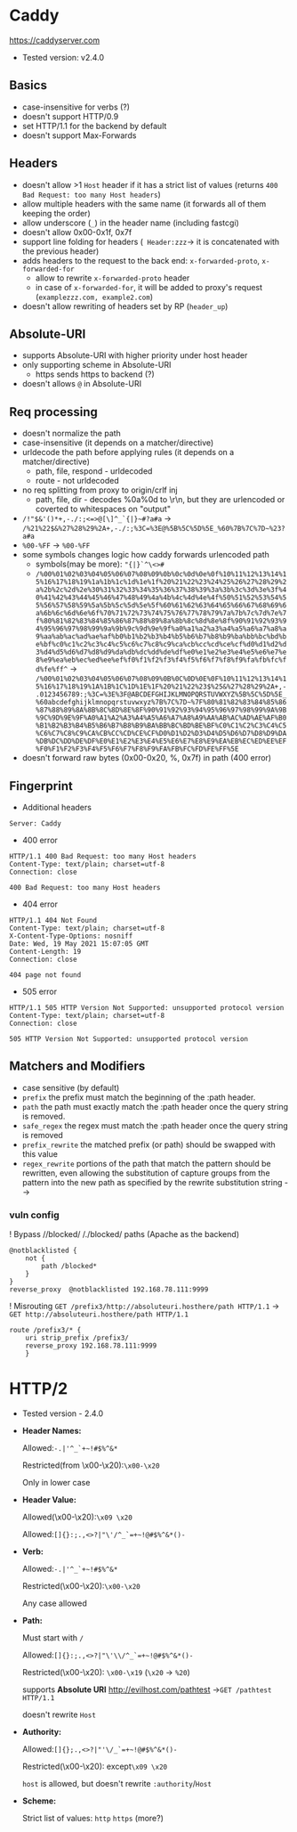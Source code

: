 # Caddy
https://caddyserver.com
- Tested version: v2.4.0

## Basics
- case-insensitive for verbs (?)
- doesn't support HTTP/0.9
- set HTTP/1.1 for the backend by default
- doesn't support Max-Forwards

## Headers
- doesn't allow >1 `Host` header if it has a strict list of values (returns `400 Bad Request: too many Host headers`)
- allow multiple headers with the same name (it forwards all of them keeping the order)
- allow underscore (`_`) in the header name (including fastcgi)
- doesn't allow 0x00-0x1f, 0x7f
- support line folding for headers (` Header:zzz`-> it is concatenated with the previous header)
- adds headers to the request to the back end: `x-forwarded-proto`,  `x-forwarded-for`
  - allow to rewrite `x-forwarded-proto` header
  - in case of `x-forwarded-for`, it will be added to proxy's request (`examplezzz.com, example2.com`)
- doesn't allow rewriting of headers set by RP (`header_up`) 

## Absolute-URI
- supports Absolute-URI with higher priority under host header
- only supporting scheme in Absolute-URI
  - https sends https to backend (?)
- doesn't allows `@` in Absolute-URI

## Req processing
- doesn't normalize the path
- case-insensitive  (it depends on a matcher/directive)
- urldecode the path before applying rules (it depends on a matcher/directive)
  - path, file, respond - urldecoded 
  - route - not urldecoded
- no req splitting from proxy to origin/crlf inj
  - path, file, dir - decodes %0a%0d to \r\n, but they are urlencoded or coverted to whitespaces on "output"
- ``/!"$&'()*+,-./:;<=>@[\]^_`{|}~#?a#a``  -> ``/%21%22$&%27%28%29%2A+,-./:;%3C=%3E@%5B%5C%5D%5E_%60%7B%7C%7D~%23?a#a``
- `%00-%FF` -> `%00-%FF`
- some symbols changes logic how caddy forwards urlencoded path
  - symbols(may be more): ```"{|}`^\<>#```
  - `/%00%01%02%03%04%05%06%07%08%09%0b%0c%0d%0e%0f%10%11%12%13%14%15%16%17%18%19%1a%1b%1c%1d%1e%1f%20%21%22%23%24%25%26%27%28%29%2a%2b%2c%2d%2e%30%31%32%33%34%35%36%37%38%39%3a%3b%3c%3d%3e%3f%40%41%42%43%44%45%46%47%48%49%4a%4b%4c%4d%4e%4f%50%51%52%53%54%55%56%57%58%59%5a%5b%5c%5d%5e%5f%60%61%62%63%64%65%66%67%68%69%6a%6b%6c%6d%6e%6f%70%71%72%73%74%75%76%77%78%79%7a%7b%7c%7d%7e%7f%80%81%82%83%84%85%86%87%88%89%8a%8b%8c%8d%8e%8f%90%91%92%93%94%95%96%97%98%99%9a%9b%9c%9d%9e%9f%a0%a1%a2%a3%a4%a5%a6%a7%a8%a9%aa%ab%ac%ad%ae%af%b0%b1%b2%b3%b4%b5%b6%b7%b8%b9%ba%bb%bc%bd%be%bf%c0%c1%c2%c3%c4%c5%c6%c7%c8%c9%ca%cb%cc%cd%ce%cf%d0%d1%d2%d3%d4%d5%d6%d7%d8%d9%da%db%dc%dd%de%df%e0%e1%e2%e3%e4%e5%e6%e7%e8%e9%ea%eb%ec%ed%ee%ef%f0%f1%f2%f3%f4%f5%f6%f7%f8%f9%fa%fb%fc%fd%fe%ff^` -> `/%00%01%02%03%04%05%06%07%08%09%0B%0C%0D%0E%0F%10%11%12%13%14%15%16%17%18%19%1A%1B%1C%1D%1E%1F%20%21%22%23$%25&%27%28%29%2A+,-.0123456789:;%3C=%3E%3F@ABCDEFGHIJKLMNOPQRSTUVWXYZ%5B%5C%5D%5E_%60abcdefghijklmnopqrstuvwxyz%7B%7C%7D~%7F%80%81%82%83%84%85%86%87%88%89%8A%8B%8C%8D%8E%8F%90%91%92%93%94%95%96%97%98%99%9A%9B%9C%9D%9E%9F%A0%A1%A2%A3%A4%A5%A6%A7%A8%A9%AA%AB%AC%AD%AE%AF%B0%B1%B2%B3%B4%B5%B6%B7%B8%B9%BA%BB%BC%BD%BE%BF%C0%C1%C2%C3%C4%C5%C6%C7%C8%C9%CA%CB%CC%CD%CE%CF%D0%D1%D2%D3%D4%D5%D6%D7%D8%D9%DA%DB%DC%DD%DE%DF%E0%E1%E2%E3%E4%E5%E6%E7%E8%E9%EA%EB%EC%ED%EE%EF%F0%F1%F2%F3%F4%F5%F6%F7%F8%F9%FA%FB%FC%FD%FE%FF%5E`
- doesn't forward raw bytes (0x00-0x20, %, 0x7f) in path (400 error)

## Fingerprint
- Additional headers
```
Server: Caddy
```
- 400 error
```
HTTP/1.1 400 Bad Request: too many Host headers
Content-Type: text/plain; charset=utf-8
Connection: close

400 Bad Request: too many Host headers
```
- 404 error
```
HTTP/1.1 404 Not Found
Content-Type: text/plain; charset=utf-8
X-Content-Type-Options: nosniff
Date: Wed, 19 May 2021 15:07:05 GMT
Content-Length: 19
Connection: close

404 page not found
```
- 505 error
```
HTTP/1.1 505 HTTP Version Not Supported: unsupported protocol version
Content-Type: text/plain; charset=utf-8
Connection: close

505 HTTP Version Not Supported: unsupported protocol version
```

## Matchers and Modifiers
- case sensitive (by default)
- `prefix`  the prefix must match the beginning of the :path header.
- `path` the path must exactly match the :path header once the query string is removed.
- `safe_regex` the regex must match the :path header once the query string is removed
- `prefix_rewrite` the matched prefix (or path) should be swapped with this value
- `regex_rewrite` portions of the path that match the pattern should be rewritten, even allowing the substitution of capture groups from the pattern into the new path as specified by the rewrite substitution string -->

### vuln config
! Bypass //blocked/  /./blocked/ paths (Apache as the backend)
```
@notblacklisted {
    not {
        path /blocked* 
    }
}
reverse_proxy  @notblacklisted 192.168.78.111:9999
```

! Misrouting
`GET /prefix3/http://absoluteuri.hosthere/path HTTP/1.1` -> `GET http://absoluteuri.hosthere/path HTTP/1.1`
```
route /prefix3/* {
    uri strip_prefix /prefix3/
    reverse_proxy 192.168.78.111:9999
    }
```

# HTTP/2
- Tested version - 2.4.0
- **Header Names:**

    Allowed:``-.|'^_`+~!#$%^&*``

    Restricted(from \x00-\x20):`\x00-\x20` 

    Only in lower case

- **Header Value:**

    Allowed(\x00-\x20):`\x09 \x20`

    Allowed:``[]{}:;.,<>?|"\'/^_`=+~!@#$%^&*()-``

- **Verb:**

    Allowed:``-.|'^_`+~!#$%^&*``

    Restricted(\x00-\x20):`\x00-\x20`

    Any case allowed

- **Path:**

    Must start with `/`

    Allowed:``[]{}:;.,<>?|"\'\\/^_`=+~!@#$%^&*()-`` 

    Restricted(\x00-\x20): `\x00-\x19` (`\x20` → `%20`)

    supports **Absolute URI** http://evilhost.com/pathtest →`GET /pathtest HTTP/1.1`

    doesn't rewrite `Host`
- **Authority:**

    Allowed:``[]{};.,<>?|"'\/_`=+~!@#$%^&*()-``

    Restricted(\x00-\x20): except`\x09 \x20`

    `host` is allowed, but doesn't rewrite `:authority`/`Host`

- **Scheme:**

    Strict list of values: `http` `https` (more?)
